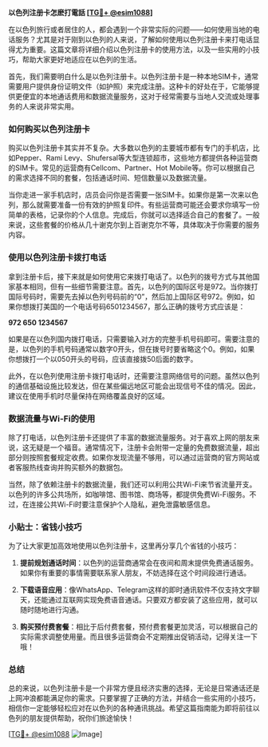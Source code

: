**以色列注册卡怎麽打電話 [[TG💪+ @esim1088](https://t.me/s/esim1088)]**

在以色列旅行或者居住的人，都会遇到一个非常实际的问题——如何使用当地的电话服务？尤其是对于刚到以色列的人来说，了解如何使用以色列注册卡来打电话显得尤为重要。这篇文章将详细介绍以色列注册卡的使用方法，以及一些实用的小技巧，帮助大家更好地适应在以色列的生活。

首先，我们需要明白什么是以色列注册卡。以色列注册卡是一种本地SIM卡，通常需要用户提供身份证明文件（如护照）来完成注册。这种卡的好处在于，它能够提供更便宜的本地通话费用和数据流量服务，这对于经常需要与当地人交流或处理事务的人来说非常实用。

### 如何购买以色列注册卡

购买以色列注册卡其实并不复杂。大多数以色列的主要城市都有专门的手机店，比如Pepper、Rami Levy、Shufersal等大型连锁超市，这些地方都提供各种运营商的SIM卡。常见的运营商有Cellcom、Partner、Hot Mobile等。你可以根据自己的需求选择不同的套餐，包括通话时间、短信数量以及数据流量。

当你走进一家手机店时，店员会问你是否需要一张SIM卡。如果你是第一次来以色列，那么就需要准备一份有效的护照复印件。有些运营商可能还会要求你填写一份简单的表格，记录你的个人信息。完成后，你就可以选择适合自己的套餐了。一般来说，这些套餐的价格从几十谢克尔到上百谢克尔不等，具体取决于你需要的服务内容。

### 使用以色列注册卡拨打电话

拿到注册卡后，接下来就是如何使用它来拨打电话了。以色列的拨号方式与其他国家基本相同，但有一些细节需要注意。首先，以色列的国际区号是972。当你拨打国际号码时，需要先去掉以色列号码前的“0”，然后加上国际区号972。例如，如果你想拨打美国的一个电话号码6501234567，那么正确的拨号方式应该是：

**972 650 1234567**

如果是在以色列国内拨打电话，只需要输入对方的完整手机号码即可。需要注意的是，以色列的手机号码通常以数字0开头，但在拨号时要省略这个0。例如，如果你想拨打一个以050开头的号码，应该直接拨50后面的数字。

此外，在以色列使用注册卡拨打电话时，还需要注意网络信号的问题。虽然以色列的通信基础设施比较发达，但在某些偏远地区可能会出现信号不佳的情况。因此，建议在使用手机时尽量保持在网络覆盖良好的区域。

### 数据流量与Wi-Fi的使用

除了打电话，以色列注册卡还提供了丰富的数据流量服务。对于喜欢上网的朋友来说，这无疑是一个福音。通常情况下，注册卡会附带一定量的免费数据流量，超出部分则按照套餐规定收费。如果你发现流量不够用，可以通过运营商的官方网站或者客服热线查询并购买额外的数据包。

当然，除了依赖注册卡的数据流量，我们还可以利用公共Wi-Fi来节省流量开支。以色列的许多公共场所，如咖啡馆、图书馆、商场等，都提供免费Wi-Fi服务。不过，在连接公共Wi-Fi时要注意保护个人隐私，避免泄露敏感信息。

### 小贴士：省钱小技巧

为了让大家更加高效地使用以色列注册卡，这里再分享几个省钱的小技巧：

1. **提前规划通话时间**：以色列的运营商通常会在夜间和周末提供免费通话服务。如果你有重要的事情需要联系家人朋友，不妨选择在这个时间段进行通话。
   
2. **下载语音应用**：像WhatsApp、Telegram这样的即时通讯软件不仅支持文字聊天，还能通过互联网实现免费语音通话。只要双方都安装了这些应用，就可以随时随地进行沟通。
   
3. **购买预付费套餐**：相比于后付费套餐，预付费套餐更加灵活，可以根据自己的实际需求调整使用量。而且很多运营商会不定期推出促销活动，记得关注一下哦！

### 总结

总的来说，以色列注册卡是一个非常方便且经济实惠的选择，无论是日常通话还是上网冲浪都能满足你的需求。只要掌握了正确的方法，并结合一些实用的小技巧，相信你一定能够轻松应对在以色列的各种通讯挑战。希望这篇指南能为即将前往以色列的朋友提供帮助，祝你们旅途愉快！

[[TG💪+ @esim1088](https://t.me/s/esim1088) ![Image](https://i.postimg.cc/4NQfJmqS/Snipaste-2025-05-13-00-14-12.png)]